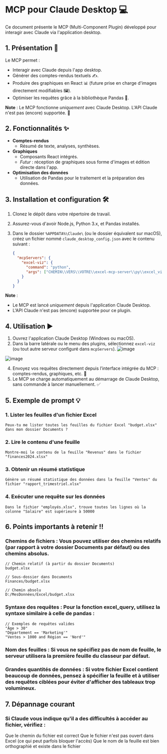 # MCP pour Claude Desktop 💻

Ce document présente le MCP (Multi-Component Plugin) développé pour interagir avec Claude via l'application desktop.

## 1. Présentation 📜

Le MCP permet :

* Interagir avec Claude depuis l'app desktop.
* Générer des comptes-rendus textuels ✍️.
* Produire des graphiques en React 📊 (future prise en charge d'images directement modifiables 🖼️).
* Optimiser les requêtes grâce à la bibliothèque Pandas 🐼.

**Note** : Le MCP fonctionne *uniquement* avec Claude Desktop. L'API Claude n'est pas (encore) supportée. 🚫

## 2. Fonctionnalités ✨

* **Comptes-rendus**
    * Résumé de texte, analyses, synthèses.
* **Graphiques**
    * Composants React intégrés.
    * *Futur* : réception de graphiques sous forme d'images et édition directe dans l'app.
* **Optimisation des données**
    * Utilisation de Pandas pour le traitement et la préparation des données.

## 3. Installation et configuration 🛠️

1.  Clonez le dépôt dans votre répertoire de travail.
2.  Assurez-vous d'avoir Node.js, Python 3.x, et Pandas installés.
3.  Dans le dossier `%APPDATA%\Claude\` (ou le dossier équivalent sur macOS), créez un fichier nommé `claude_desktop_config.json` avec le contenu suivant :

    ```json
    {
      "mcpServers": {
        "excel-viz": {
          "command": "python",
          "args": ["CHEMIN\\VERS\\VOTRE\\excel-mcp-server\\py\\excel_viz_server.py"] // Adaptez ce chemin !
        }
      }
    }
    ```

**Note** :

* Le MCP est lancé *uniquement* depuis l'application Claude Desktop.
* L'API Claude n'est pas (encore) supportée pour ce plugin.

## 4. Utilisation ▶️

1.  Ouvrez l'application Claude Desktop (Windows ou macOS).
2.  Dans la barre latérale ou le menu des plugins, sélectionnez `excel-viz` (ou tout autre serveur configuré dans `mcpServers`).
![image](https://github.com/user-attachments/assets/aba9ecb7-0747-4155-9619-6e4826916fac)


![image](https://github.com/user-attachments/assets/de57fc97-d3d3-409c-85c4-5bffe382cea9)

4.  Envoyez vos requêtes directement depuis l’interface intégrée du MCP : comptes-rendus, graphiques, etc. 🚀
5.  Le MCP se charge automatiquement au démarrage de Claude Desktop, sans commande à lancer manuellement. ✅

## 5. Exemple de prompt 💡

### 1. Lister les feuilles d'un fichier Excel
```text
Peux-tu me lister toutes les feuilles du fichier Excel "budget.xlsx" dans mon dossier Documents ?
```
### 2. Lire le contenu d'une feuille
```text
Montre-moi le contenu de la feuille "Revenus" dans le fichier "finances2024.xlsx"
```
### 3. Obtenir un résumé statistique
```text
Génère un résumé statistique des données dans la feuille "Ventes" du fichier "rapport_trimestriel.xlsx"
```
### 4. Exécuter une requête sur les données
```text
Dans le fichier "employés.xlsx", trouve toutes les lignes où la colonne "Salaire" est supérieure à 50000
```

## 6. Points importants à retenir !!

### Chemins de fichiers : Vous pouvez utiliser des chemins relatifs (par rapport à votre dossier Documents par défaut) ou des chemins absolus.
```text
// Chemin relatif (à partir du dossier Documents)
budget.xlsx

// Sous-dossier dans Documents
Finances/budget.xlsx

// Chemin absolu
D:/MesDonnées/Excel/budget.xlsx
```
### Syntaxe des requêtes : Pour la fonction excel_query, utilisez la syntaxe similaire à celle de pandas :
```text
// Exemples de requêtes valides
"Âge > 30"
"Département == 'Marketing'"
"Ventes > 1000 and Région == 'Nord'"
```

### Nom des feuilles : Si vous ne spécifiez pas de nom de feuille, le serveur utilisera la première feuille du classeur par défaut.
### Grandes quantités de données : Si votre fichier Excel contient beaucoup de données, pensez à spécifier la feuille et à utiliser des requêtes ciblées pour éviter d'afficher des tableaux trop volumineux.

## 7. Dépannage courant
### Si Claude vous indique qu'il a des difficultés à accéder au fichier, vérifiez :

Que le chemin du fichier est correct
Que le fichier n'est pas ouvert dans Excel (ce qui peut parfois bloquer l'accès)
Que le nom de la feuille est bien orthographié et existe dans le fichier

